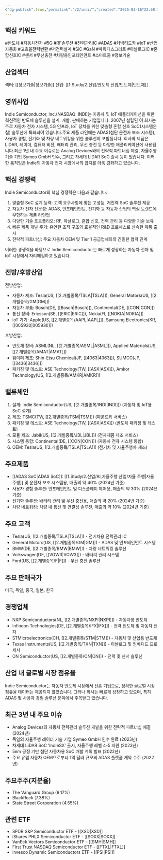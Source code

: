 ```yaml
---
{"dg-publish":true,"permalink":"/2/indi/","created":"2025-01-16T22:08:12.351+09:00","updated":"2025-08-12T16:32:58.920+09:00"}
---
```


## 핵심 키워드

#반도체 #자동차전자 #5G #RF솔루션 #전력관리IC #ADAS #커넥티드카 #IoT #산업자동화 #고효율전력변환 #저전력설계 #SiC #GaN #파워디스크리트 #아날로그IC #혼합신호IC #센서 #무선충전 #차량용인포테인먼트 #스마트홈
#정보기술 

## 산업섹터

섹터: [[정보기술\|정보기술]]
산업: [[1.Study/2.산업/반도체 산업/반도체\|반도체]]

## 영위사업

Indie Semiconductor, Inc.(NASDAQ: INDI)는 자동차 및 IoT 애플리케이션을 위한 혁신적인 반도체 솔루션을 설계, 개발, 판매하는 기업입니다. 2007년 설립된 이 회사는 주로 자동차 전자 시스템, 5G 인프라, IoT 장치를 위한 맞춤형 혼합 신호 SoC(시스템온칩) 솔루션에 특화되어 있습니다.주요 제품 라인에는 ADAS(첨단 운전자 보조 시스템), 사용자 경험, 전기화 및 차량 네트워킹을 위한 솔루션이 포함됩니다. 회사의 제품은 LiDAR, 레이더, 컴퓨터 비전, 배터리 관리, 무선 충전 등 다양한 애플리케이션에 사용됩니다.최근 1년 내 주요 이슈로는 Analog Devices와의 전략적 파트너십 체결, 자율주행 기술 기업 Symeo GmbH 인수, 그리고 차세대 LiDAR SoC 출시 등이 있습니다. 이러한 움직임은 Indie의 자동차 전자 시장에서의 입지를 더욱 강화하고 있습니다.

## 핵심 경쟁력

Indie Semiconductor의 핵심 경쟁력은 다음과 같습니다:

1. 맞춤형 SoC 설계 능력: 고객 요구사항에 맞는 고성능, 저전력 SoC 솔루션 제공
2. 자동차 전자 전문성: ADAS, 인포테인먼트, 전기화 등 자동차 산업의 핵심 트렌드에 부합하는 제품 라인업
3. 다양한 기술 포트폴리오: RF, 아날로그, 혼합 신호, 전력 관리 등 다양한 기술 보유
4. 빠른 제품 개발 주기: 유연한 조직 구조와 효율적인 R&D 프로세스로 신속한 제품 출시
5. 전략적 파트너십: 주요 자동차 OEM 및 Tier 1 공급업체와의 긴밀한 협력 관계

이러한 경쟁력을 바탕으로 Indie Semiconductor는 빠르게 성장하는 자동차 전자 및 IoT 시장에서 자리매김하고 있습니다.

## 전방/후방산업

전방산업:

- 자동차 제조: Tesla(US, [[2.개별종목/TSLA\|TSLA]]), General Motors(US, [[2.개별종목/GM\|GM]])
- 자동차 부품: Bosch(DE, [[Bosch\|Bosch]]), Continental(DE, [[CON\|CON]])
- 통신 장비: Ericsson(SE, [[ERIC\|ERIC]]), Nokia(FI, [[NOKIA\|NOKIA]])
- IoT 기기: Apple(US, [[2.개별종목/AAPL\|AAPL]]), Samsung Electronics(KR, [[005930\|005930]])

후방산업:

- 반도체 장비: ASML(NL, [[2.개별종목/ASML\|ASML]]), Applied Materials(US, [[2.개별종목/AMAT\|AMAT]])
- 웨이퍼 제조: Shin-Etsu Chemical(JP, [[4063\|4063]]), SUMCO(JP, [[3436\|3436]])
- 패키징 및 테스트: ASE Technology(TW, [[ASX\|ASX]]), Amkor Technology(US, [[2.개별종목/AMKR\|AMKR]])

## 밸류체인

1. 설계: Indie Semiconductor(US, [[2.개별종목/INDI\|INDI]]) (자동차 및 IoT용 SoC 설계)
2. 제조: TSMC(TW, [[2.개별종목/TSM\|TSM]]) (파운드리 서비스)
3. 패키징 및 테스트: ASE Technology(TW, [[ASX\|ASX]]) (반도체 패키징 및 테스트)
4. 모듈 제조: Jabil(US, [[2.개별종목/JBL\|JBL]]) (전자제품 제조 서비스)
5. 시스템 통합: Continental(DE, [[CON\|CON]]) (자동차 전자 시스템 통합)
6. OEM: Tesla(US, [[2.개별종목/TSLA\|TSLA]]) (전기차 및 자율주행차 제조)

## 주요제품

- [[ADAS SoC\|ADAS SoC]]: [[1.Study/2.산업/AI,자율주행 산업/자율 주행\|자율 주행]] 및 운전자 보조 시스템용, 매출의 약 40% (2024년 기준)
- 사용자 경험 솔루션: 인포테인먼트 및 디스플레이 제어용, 매출의 약 30% (2024년 기준)
- 전기화 솔루션: 배터리 관리 및 무선 충전용, 매출의 약 20% (2024년 기준)
- 차량 네트워킹: 차량 내 통신 및 연결성 솔루션, 매출의 약 10% (2024년 기준)

## 주요 고객

- Tesla(US, [[2.개별종목/TSLA\|TSLA]]) - 전기차용 전력관리 IC
- General Motors(US, [[2.개별종목/GM\|GM]]) - ADAS 및 인포테인먼트 시스템
- BMW(DE, [[2.개별종목/BMW\|BMW]]) - 차량 네트워킹 솔루션
- Volkswagen(DE, [[VOW3\|VOW3]]) - 배터리 관리 시스템
- Ford(US, [[2.개별종목/F\|F]]) - 무선 충전 솔루션

## 주요 판매국가

미국, 독일, 중국, 일본, 한국

## 경쟁업체

- NXP Semiconductors(NL, [[2.개별종목/NXPI\|NXPI]]) - 자동차용 반도체
- Infineon Technologies(DE, [[2.개별종목/IFX\|IFX]]) - 전력 반도체 및 자동차 전자
- STMicroelectronics(CH, [[2.개별종목/STM\|STM]]) - 자동차 및 산업용 반도체
- Texas Instruments(US, [[2.개별종목/TXN\|TXN]]) - 아날로그 및 임베디드 프로세서
- ON Semiconductor(US, [[2.개별종목/ON\|ON]]) - 전력 및 센서 솔루션

## 산업 내 글로벌 시장 점유율

Indie Semiconductor는 자동차 반도체 시장에서 신흥 기업으로, 정확한 글로벌 시장 점유율 데이터는 제공되지 않았습니다. 그러나 회사는 빠르게 성장하고 있으며, 특히 ADAS 및 사용자 경험 솔루션 분야에서 주목받고 있습니다.

## 최근 3년 내 주요 이슈

- Analog Devices와 자동차 전력관리 솔루션 개발을 위한 전략적 파트너십 체결 (2024년)
- 독일의 자율주행 레이더 기술 기업 Symeo GmbH 인수 완료 (2023년)
- 차세대 LiDAR SoC 'IndieSX' 출시, 자율주행 레벨 4-5 지원 (2023년)
- 5nm 공정 기반 첨단 자동차용 SoC 개발 계획 발표 (2022년)
- 주요 유럽 자동차 OEM으로부터 1억 달러 규모의 ADAS 플랫폼 계약 수주 (2022년)

## 주요주주(지분율)

- The Vanguard Group (8.17%)
- BlackRock (7.38%)
- State Street Corporation (4.55%)

## 관련 ETF

- SPDR S&P Semiconductor ETF - [[XSD\|XSD]]
- iShares PHLX Semiconductor ETF - [[SOXX\|SOXX]]
- VanEck Vectors Semiconductor ETF - [[SMH\|SMH]]
- First Trust NASDAQ Semiconductor ETF - [[FTXL\|FTXL]]
- Invesco Dynamic Semiconductors ETF - [[PSI\|PSI]]